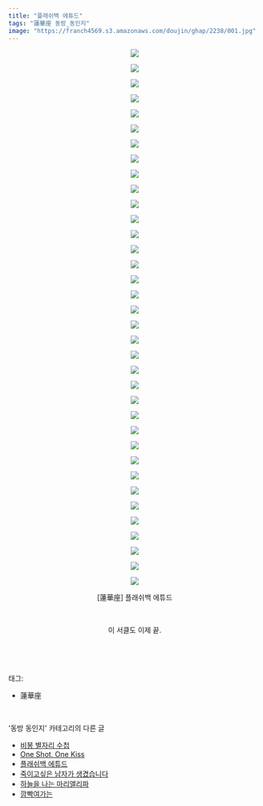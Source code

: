 ```yaml
---
title: "플래쉬백 에튜드"
tags: "蓮華座 동방_동인지"
image: "https://franch4569.s3.amazonaws.com/doujin/ghap/2238/001.jpg"
---
```

<div class="article">
<p style="text-align: center; clear: none; float: none;"><img src="{{ site.imgserver2 }}/ghap/2238/001.jpg"/></p>
<p style="text-align: center; clear: none; float: none;"><img src="{{ site.imgserver2 }}/ghap/2238/002.jpg"/></p>
<p style="text-align: center; clear: none; float: none;"><img src="{{ site.imgserver2 }}/ghap/2238/003.jpg"/></p>
<p style="text-align: center; clear: none; float: none;"><img src="{{ site.imgserver2 }}/ghap/2238/004.jpg"/></p>
<p style="text-align: center; clear: none; float: none;"><img src="{{ site.imgserver2 }}/ghap/2238/005.jpg"/></p>
<p style="text-align: center; clear: none; float: none;"><img src="{{ site.imgserver2 }}/ghap/2238/006.jpg"/></p>
<p style="text-align: center; clear: none; float: none;"><img src="{{ site.imgserver2 }}/ghap/2238/007.jpg"/></p>
<p style="text-align: center; clear: none; float: none;"><img src="{{ site.imgserver2 }}/ghap/2238/008.jpg"/></p>
<p style="text-align: center; clear: none; float: none;"><img src="{{ site.imgserver2 }}/ghap/2238/009.jpg"/></p>
<p style="text-align: center; clear: none; float: none;"><img src="{{ site.imgserver2 }}/ghap/2238/010.jpg"/></p>
<p style="text-align: center; clear: none; float: none;"><img src="{{ site.imgserver2 }}/ghap/2238/011.jpg"/></p>
<p style="text-align: center; clear: none; float: none;"><img src="{{ site.imgserver2 }}/ghap/2238/012.jpg"/></p>
<p style="text-align: center; clear: none; float: none;"><img src="{{ site.imgserver2 }}/ghap/2238/013.jpg"/></p>
<p style="text-align: center; clear: none; float: none;"><img src="{{ site.imgserver2 }}/ghap/2238/014.jpg"/></p>
<p style="text-align: center; clear: none; float: none;"><img src="{{ site.imgserver2 }}/ghap/2238/015.jpg"/></p>
<p style="text-align: center; clear: none; float: none;"><img src="{{ site.imgserver2 }}/ghap/2238/016.jpg"/></p>
<p style="text-align: center; clear: none; float: none;"><img src="{{ site.imgserver2 }}/ghap/2238/017.jpg"/></p>
<p style="text-align: center; clear: none; float: none;"><img src="{{ site.imgserver2 }}/ghap/2238/018.jpg"/></p>
<p style="text-align: center; clear: none; float: none;"><img src="{{ site.imgserver2 }}/ghap/2238/019.jpg"/></p>
<p style="text-align: center; clear: none; float: none;"><img src="{{ site.imgserver2 }}/ghap/2238/020.jpg"/></p>
<p style="text-align: center; clear: none; float: none;"><img src="{{ site.imgserver2 }}/ghap/2238/021.jpg"/></p>
<p style="text-align: center; clear: none; float: none;"><img src="{{ site.imgserver2 }}/ghap/2238/022.jpg"/></p>
<p style="text-align: center; clear: none; float: none;"><img src="{{ site.imgserver2 }}/ghap/2238/023.jpg"/></p>
<p style="text-align: center; clear: none; float: none;"><img src="{{ site.imgserver2 }}/ghap/2238/024.jpg"/></p>
<p style="text-align: center; clear: none; float: none;"><img src="{{ site.imgserver2 }}/ghap/2238/025.jpg"/></p>
<p style="text-align: center; clear: none; float: none;"><img src="{{ site.imgserver2 }}/ghap/2238/026.jpg"/></p>
<p style="text-align: center; clear: none; float: none;"><img src="{{ site.imgserver2 }}/ghap/2238/027.jpg"/></p>
<p style="text-align: center; clear: none; float: none;"><img src="{{ site.imgserver2 }}/ghap/2238/028.jpg"/></p>
<p style="text-align: center; clear: none; float: none;"><img src="{{ site.imgserver2 }}/ghap/2238/029.jpg"/></p>
<p style="text-align: center; clear: none; float: none;"><img src="{{ site.imgserver2 }}/ghap/2238/030.jpg"/></p>
<p style="text-align: center; clear: none; float: none;"><img src="{{ site.imgserver2 }}/ghap/2238/031.jpg"/></p>
<p style="text-align: center; clear: none; float: none;"><img src="{{ site.imgserver2 }}/ghap/2238/032.jpg"/></p>
<p style="text-align: center; clear: none; float: none;"><img src="{{ site.imgserver2 }}/ghap/2238/033.jpg"/></p>
<p style="text-align: center; clear: none; float: none;"><img src="{{ site.imgserver2 }}/ghap/2238/034.jpg"/></p>
<p style="text-align: center; clear: none; float: none;"><img src="{{ site.imgserver2 }}/ghap/2238/035.jpg"/></p>
<p style="text-align: center; clear: none; float: none;"><img src="{{ site.imgserver2 }}/ghap/2238/036.jpg"/></p>
<p style="text-align: center; clear: none; float: none;">[蓮華座] 플래쉬백 에튜드</p>
<p style="text-align: center; clear: none; float: none;"><br/></p>
<p style="text-align: center; clear: none; float: none;">이 서클도 이제 끝.</p>
<p><br/></p>
</div><br/>
<div class="tagTrail">
<p>태그: </p>
<ul>
<li>蓮華座</li>
</ul>
</div><br/>
<div class="another">
<p>'동방 동인지' 카테고리의 다른 글</p>
<ul>
<li><a href="/ghap_2240">비봉 별자리 수첩</a></li>
<li><a href="/ghap_2239">One Shot, One Kiss</a></li>
<li><a href="/ghap_2238">플래쉬백 에튜드</a></li>
<li><a href="/ghap_2236">죽이고싶은 남자가 생겼습니다</a></li>
<li><a href="/ghap_2235">하늘을 나는 마리앨리파</a></li>
<li><a href="/ghap_2234">깜빡여가는</a></li>
</ul>
</div><br/>
<div class="cb_module cb_fluid">
<div class="cb_wrt cb_profile">
</div><!-- commentList close -->
</div><br/>
